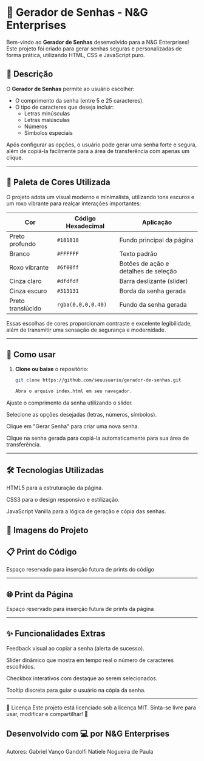 # 🔐 Gerador de Senhas - N&G Enterprises

Bem-vindo ao **Gerador de Senhas** desenvolvido para a N&G Enterprises!  
Este projeto foi criado para gerar senhas seguras e personalizadas de forma prática, utilizando HTML, CSS e JavaScript puro.

## 📄 Descrição

O **Gerador de Senhas** permite ao usuário escolher:
- O comprimento da senha (entre 5 e 25 caracteres).
- O tipo de caracteres que deseja incluir:
  - Letras minúsculas
  - Letras maiúsculas
  - Números
  - Símbolos especiais

Após configurar as opções, o usuário pode gerar uma senha forte e segura, além de copiá-la facilmente para a área de transferência com apenas um clique.

---

## 🎨 Paleta de Cores Utilizada

O projeto adota um visual moderno e minimalista, utilizando tons escuros e um roxo vibrante para realçar interações importantes:

| Cor              | Código Hexadecimal | Aplicação                          |
|------------------|---------------------|------------------------------------|
| Preto profundo   | `#181818`            | Fundo principal da página         |
| Branco           | `#FFFFFF`            | Texto padrão                      |
| Roxo vibrante    | `#6f00ff`            | Botões de ação e detalhes de seleção |
| Cinza claro      | `#dfdfdf`            | Barra deslizante (slider)          |
| Cinza escuro     | `#313131`            | Borda da senha gerada              |
| Preto translúcido| `rgba(0,0,0,0.40)`   | Fundo da senha gerada              |

Essas escolhas de cores proporcionam contraste e excelente legibilidade, além de transmitir uma sensação de segurança e modernidade.

---

## 🚀 Como usar

1. **Clone ou baixe** o repositório:
   ```bash
   git clone https://github.com/seuusuario/gerador-de-senhas.git

   Abra o arquivo index.html em seu navegador.

Ajuste o comprimento da senha utilizando o slider.

Selecione as opções desejadas (letras, números, símbolos).

Clique em "Gerar Senha" para criar uma nova senha.

Clique na senha gerada para copiá-la automaticamente para sua área de transferência.

---

## 🛠️ Tecnologias Utilizadas
HTML5 para a estruturação da página.

CSS3 para o design responsivo e estilização.

JavaScript Vanilla para a lógica de geração e cópia das senhas.

## 📸 Imagens do Projeto
## 📋 Print do Código
Espaço reservado para inserção futura de prints do código

---
## 🌐 Print da Página
Espaço reservado para inserção futura de prints da página

---

## ✨ Funcionalidades Extras
Feedback visual ao copiar a senha (alerta de sucesso).

Slider dinâmico que mostra em tempo real o número de caracteres escolhidos.

Checkbox interativos com destaque ao serem selecionados.

Tooltip discreta para guiar o usuário na cópia da senha.

---

📜 Licença
Este projeto está licenciado sob a licença MIT.
Sinta-se livre para usar, modificar e compartilhar! 🚀

Desenvolvido com 💻 por N&G Enterprises
---
Autores: 
Gabriel Vanço Gandolfi
Natiele Nogueira de Paula
